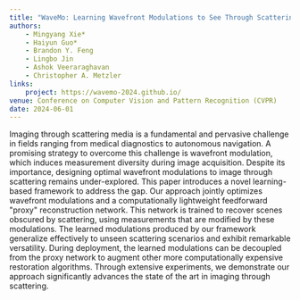 ```yaml
---
title: "WaveMo: Learning Wavefront Modulations to See Through Scattering"
authors:
    - Mingyang Xie*
    - Haiyun Guo*
    - Brandon Y. Feng
    - Lingbo Jin
    - Ashok Veeraraghavan
    - Christopher A. Metzler
links:
    project: https://wavemo-2024.github.io/
venue: Conference on Computer Vision and Pattern Recognition (CVPR)
date: 2024-06-01
---
```


Imaging through scattering media is a fundamental and pervasive challenge in fields ranging from medical diagnostics to autonomous navigation. A promising strategy to overcome this challenge is wavefront modulation, which induces measurement diversity during image acquisition. Despite its importance, designing optimal wavefront modulations to image through scattering remains under-explored. This paper introduces a novel learning-based framework to address the gap. Our approach jointly optimizes wavefront modulations and a computationally lightweight feedforward "proxy" reconstruction network. This network is trained to recover scenes obscured by scattering, using measurements that are modified by these modulations. The learned modulations produced by our framework generalize effectively to unseen scattering scenarios and exhibit remarkable versatility. During deployment, the learned modulations can be decoupled from the proxy network to augment other more computationally expensive restoration algorithms. Through extensive experiments, we demonstrate our approach significantly advances the state of the art in imaging through scattering.
